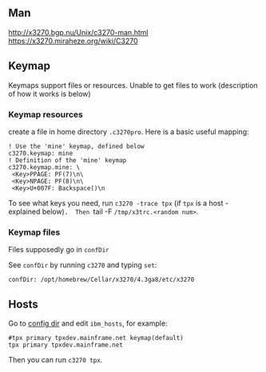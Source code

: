 ## Man

http://x3270.bgp.nu/Unix/c3270-man.html
https://x3270.miraheze.org/wiki/C3270

## Keymap

Keymaps support files or resources.  Unable to get files to work (description of how it works is below)

### Keymap resources

create a file in home directory `.c3270pro`.  Here is a basic useful mapping:

```
! Use the 'mine' keymap, defined below
c3270.keymap: mine
! Definition of the 'mine' keymap
c3270.keymap.mine: \
 <Key>PPAGE: PF(7)\n\
 <Key>NPAGE: PF(8)\n\
 <Key>U+007F: Backspace()\n
```
To see what keys you need, run `c3270 -trace tpx` (if `tpx` is a host - explained below)`.  Then `tail -F `/tmp/x3trc.<random num>`.

### Keymap files

Files supposedly go in `confDir`

See `confDir` by running `c3270` and typing `set`:

`confDir: /opt/homebrew/Cellar/x3270/4.3ga8/etc/x3270`

## Hosts

Go to [config dir](#keymap-files) and edit `ibm_hosts`, for example:

```
#tpx primary tpxdev.mainframe.net keymap(default)
tpx primary tpxdev.mainframe.net 
```

Then you can run `c3270 tpx`.
